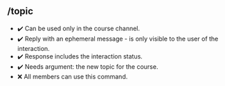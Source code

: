 ## /topic

- :heavy_check_mark: Can be used only in the course channel.
- :heavy_check_mark: Reply with an ephemeral message - is only visible to the user of the interaction.
- :heavy_check_mark: Response includes the interaction status.
- :heavy_check_mark: Needs argument: the new topic for the course.
- :x: All members can use this command.
